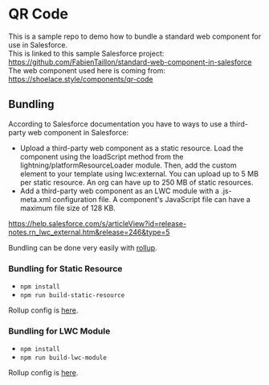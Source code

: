 # QR Code
This is a sample repo to demo how to bundle a standard web component for use in Salesforce.  
This is linked to this sample Salesforce project: https://github.com/FabienTaillon/standard-web-component-in-salesforce  
The web component used here is coming from: https://shoelace.style/components/qr-code

## Bundling
According to Salesforce documentation you have to ways to use a third-party web component in Salesforce:

* Upload a third-party web component as a static resource. Load the component using the loadScript method from the lightning/platformResourceLoader module. Then, add the custom element to your template using lwc:external. You can upload up to 5 MB per static resource. An org can have up to 250 MB of static resources.
* Add a third-party web component as an LWC module with a .js-meta.xml configuration file. A component's JavaScript file can have a maximum file size of 128 KB.

https://help.salesforce.com/s/articleView?id=release-notes.rn_lwc_external.htm&release=246&type=5

Bundling can be done very easily with [rollup](https://rollupjs.org/).

### Bundling for Static Resource
* `npm install`
* `npm run build-static-resource`

Rollup config is [here](./rollup.config.static-resource.js).

### Bundling for LWC Module
* `npm install`
* `npm run build-lwc-module`

Rollup config is [here](./rollup.config.lwc-module.js).